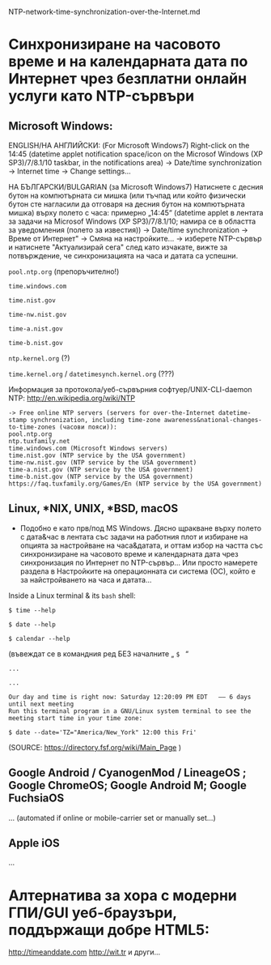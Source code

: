 NTP-network-time-synchronization-over-the-Internet.md

# Синхронизиране на часовото време и на календарната дата по Интернет чрез безплатни онлайн услуги като NTP-сървъри

## Microsoft Windows:

ENGLISH/НА АНГЛИЙСКИ:
(For Microsoft Windows7)
Right-click on the 14:45 (datetime applet notification space/icon on the Microsof Windows (XP SP3)/7/8.1/10 taskbar, in the notifications area) -> Date/time synchronization -> Internet time -> Change settings...

НА БЪЛГАРСКИ/BULGARIAN
(за Microsoft Windows7)
Натиснете с десния бутон на компютърната си мишка (или тъчпад или който физически бутон сте нагласили да отговаря на десния бутон на компютърната мишка) върху полето с часа: примерно „14:45“  (datetime applet в лентата за задачи на Microsof Windows (XP SP3)/7/8.1/10; намира се в областта за уведомления (полето за известия)) -> Date/time synchronization -> Време от Интернет" -> Смяна на настройките... -> изберете NTP-сървър и натиснете "Актуализирай сега" след като изчакате, вижте за потвърждение, че синхронизацията на часа и датата са успешни.

`pool.ntp.org`
(препоръчително!)

`time.windows.com`

`time.nist.gov`

`time-nw.nist.gov`

`time-a.nist.gov`

`time-b.nist.gov`

`ntp.kernel.org` (?)

`time.kernel.org` / `datetimesynch.kernel.org`
(???)

Информация за протокола/уеб-сървърния софтуер/UNIX-CLI-daemon NTP:
http://en.wikipedia.org/wiki/NTP

````
-> Free online NTP servers (servers for over-the-Internet datetime-stamp synchronization, including time-zone awareness&national-changes-to-time-zones (часови пояси)):
pool.ntp.org
ntp.tuxfamily.net
time.windows.com (Microsoft Windows servers)
time.nist.gov (NTP service by the USA government)
time-nw.nist.gov (NTP service by the USA government)
time-a.nist.gov (NTP service by the USA government)
time-b.nist.gov (NTP service by the USA government)
https://faq.tuxfamily.org/Games/En (NTP service by the USA government)
````

## Linux, \*NIX, UNIX, \*BSD, macOS

* Подобно е като прв/под MS Windows. Дясно щракване върху полето с дата&час в лентата със задачи на работния плот и избиране на опцията за настройване на часа&датата, и оттам избор на частта със синхронизиране на часовото време и календарната дата чрез синхронизация по Интернет по NTP-сървър...
Или просто намерете раздела в Настройките на операционната си система (ОС), който е за найстройването на часа и датата...

Inside a Linux terminal & its `bash` shell:

`$ time --help`

`$ date --help`

`$ calendar --help`

(въвеждат се в командния ред БЕЗ началните „ `$ ` “

````
...
````

` ... `

````
Our day and time is right now: Saturday 12:20:09 PM EDT   —— 6 days until next meeting
Run this terminal program in a GNU/Linux system terminal to see the meeting start time in your time zone:

$ date --date='TZ="America/New_York" 12:00 this Fri'
````
(SOURCE: https://directory.fsf.org/wiki/Main_Page )

## Google Android / CyanogenMod / LineageOS ; Google ChromeOS; Google Android M; Google FuchsiaOS
... (automated if online or mobile-carrier set or manually set...)

## Apple iOS
...

# Алтернатива за хора с модерни ГПИ/GUI уеб-браузъри, поддържащи добре HTML5:

http://timeanddate.com
http://wit.tr
и други...
